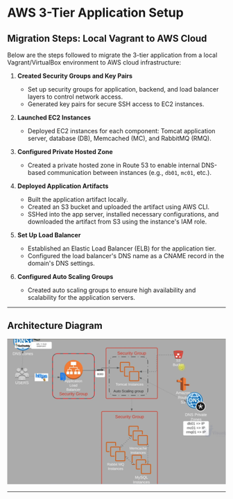 # AWS 3-Tier Application Setup

## Migration Steps: Local Vagrant to AWS Cloud

Below are the steps followed to migrate the 3-tier application from a local Vagrant/VirtualBox environment to AWS cloud infrastructure:

1. **Created Security Groups and Key Pairs**
   - Set up security groups for application, backend, and load balancer layers to control network access.
   - Generated key pairs for secure SSH access to EC2 instances.

2. **Launched EC2 Instances**
   - Deployed EC2 instances for each component: Tomcat application server, database (DB), Memcached (MC), and RabbitMQ (RMQ).

3. **Configured Private Hosted Zone**
   - Created a private hosted zone in Route 53 to enable internal DNS-based communication between instances (e.g., `db01`, `mc01`, etc.).

4. **Deployed Application Artifacts**
   - Built the application artifact locally.
   - Created an S3 bucket and uploaded the artifact using AWS CLI.
   - SSHed into the app server, installed necessary configurations, and downloaded the artifact from S3 using the instance's IAM role.

5. **Set Up Load Balancer**
   - Established an Elastic Load Balancer (ELB) for the application tier.
   - Configured the load balancer's DNS name as a CNAME record in the domain's DNS settings.

6. **Configured Auto Scaling Groups**
   - Created auto scaling groups to ensure high availability and scalability for the application servers.

---

## Architecture Diagram

![AWS 3-Tier Architecture](AWS%20Lift&Shift%20project.png)

---
